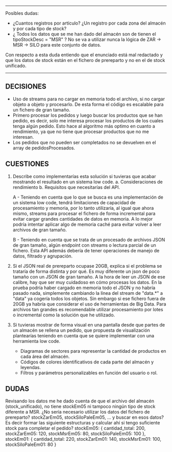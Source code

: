 -------------------------------------------
Posibles dudas: 
- ¿Cuantos registros por artículo? ¿Un registro por cada zona del almacén y por cada tipo de stock?
- ¿ Todos los datos que se me han dado del almacén son de tienen el tipoStockDesc = "MSR" ? No se va a utilizar nunca la lógica de ZAR -> MSR -> SILO para este conjunto de datos.  

Con respecto a esta duda entiendo que el enunciado está mal redactado y que los datos de stock están en el fichero de prereparto y no en el de stock unificado. 


-------------------------------------------
## DECISIONES
- Uso de streams para no cargar en memoria todo el archivo, si no cargar objeto a objeto y procesarlo. De esta forma el código es escalable para un fichero de gran tamaño. 
- Primero procesar los pedidos y luego buscar los productos que se han pedido, es decir, solo me interesa procesar los productos de los cuales tenga algún pedido. Esto hace al algoritmo más optimo en cuanto a rendimiento, ya que no tiene que procesar productos que no me interesan. 
- Los pedidos que no pueden ser completados no se devuelven en el array de pedidosProcesados. 

## CUESTIONES
1. Describe como implementarías esta solución si tuvieras que acabar mostrando el resultado en un sistema low code. 
    a. Consideraciones de rendimiento
    b. Requisitos que necesitarías del API.

    A - Teniendo en cuenta que lo que se busca es una implementación de un sistema low code, tendrá limitaciones de capacidad de procesamiento y memoria, por lo tanto utilizaría,
    al igual que ahora mismo, streams para procesar el fichero de forma incremental para evitar cargar grandes cantidades de datos en memoria. A lo mejor podría intentar aplicar
    algo de memoria caché para evitar volver a leer archivos de gran tamaño.

    B - Teniendo en cuenta que se trata de un procesado de archivos JSON de gran tamaño, algún endpoint con streams o lectura parcial de un fichero. 
        Esta API además debería de tener operaciones de manejo de datos, filtrado y agrupación. 

2. Si el JSON real de prereparto ocupase 20GB, explica si el problema se trataría de forma distinta y por qué.
    Es muy diferente un json de poco tamaño con un JSON de gran tamaño. A la hora de  leer un JSON de ese calibre, hay que ser muy cuidadoso en cómo procesas los datos.
    En la prueba podría haber cargado en memoria todo el JSON y no habría pasado nada, simplemente cambiando la línea del stream de "data.*" a "data" ya cogería todos los 
    objetos. Sin embargo si ese fichero fuera de 20GB ya habría que considerar el uso de herramientas de Big Data. Para archivos tan grandes es recomendable utilizar procesamiento
    por lotes o incremental como la solución que he utilizado. 

3. Si tuvieras mostrar de forma visual en una pantalla desde que partes de un almacén se rellena un pedido, que propuesta de visualización plantearías teniendo en cuenta que se quiere implementar con una herramienta low code.
   - Diagramas de sectores para representar la cantidad de productos en cada área del almacén.
   - Códigos de colores identificativos de cada parte del almacén y leyendas.
   - Filtros y parámetros personalizables en función del usuario o rol. 

## DUDAS
Revisando los datos me he dado cuenta de que el archivo del almacén (stock_unificado), no tiene stockEm05 ni tampoco ningún tipo de stock diferente a MSR.
¿No sería necesario utilizar los datos del fichero de prereparto? 
 stockZarEm05, stockSiloPaleEm05, ... y buscar en esos datos? 
 Es decir formar las siguiente estructuras y calcular ahí si tengo suficiente stock para completar el pedido? 
  stockEm05: {
    cantidad_total: 200,
    stockZarEm05: 120,
    stockMsrEm05: 80,
    stockSiloPaleEm05: 100
  },
  stockEm01: {
    cantidad_total: 220,
    stockZarEm01: 140,
    stockMsrEm01: 100,
    stockSiloPaleEm01: 80
  }
